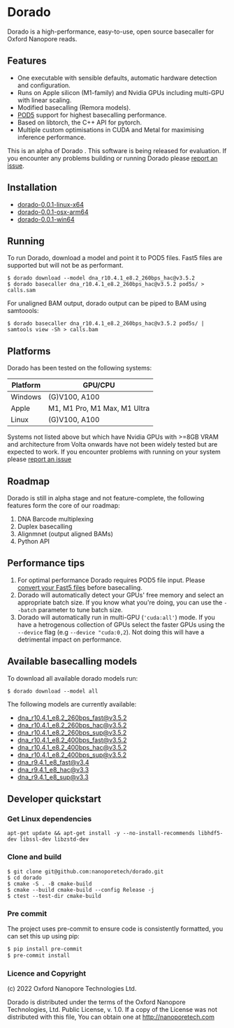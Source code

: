 # Dorado

Dorado is a high-performance, easy-to-use, open source basecaller for Oxford Nanopore reads.

## Features

* One executable with sensible defaults, automatic hardware detection and configuration.
* Runs on Apple silicon (M1-family) and Nvidia GPUs including multi-GPU with linear scaling.
* Modified basecalling (Remora models).
* [POD5](https://github.com/nanoporetech/pod5-file-format) support for highest basecalling performance.
* Based on libtorch, the C++ API for pytorch.
* Multiple custom optimisations in CUDA and Metal for maximising inference performance.

This is an alpha of Dorado . This software is being released for evaluation. If you encounter any problems building or running Dorado please [report an issue](https://github.com/nanoporetech/dorado/issues).


## Installation

 - [dorado-0.0.1-linux-x64](https://cdn.oxfordnanoportal.com/software/analysis/dorado-0.0.1-linux-x64.tar.gz)
 - [dorado-0.0.1-osx-arm64](https://cdn.oxfordnanoportal.com/software/analysis/dorado-0.0.1-osx-arm64.tar.gz)
 - [dorado-0.0.1-win64](https://cdn.oxfordnanoportal.com/software/analysis/dorado-0.0.1-win64.zip)

## Running

To run Dorado, download a model and point it to POD5 files. Fast5 files are supported but will not be as performant.

```
$ dorado download --model dna_r10.4.1_e8.2_260bps_hac@v3.5.2
$ dorado basecaller dna_r10.4.1_e8.2_260bps_hac@v3.5.2 pod5s/ > calls.sam
```

For unaligned BAM output, dorado output can be piped to BAM using samtoools:

```
$ dorado basecaller dna_r10.4.1_e8.2_260bps_hac@v3.5.2 pod5s/ | samtools view -Sh > calls.bam
```

## Platforms

Dorado has been tested on the following systems:

| Platform | GPU/CPU                      |
| -------- | ---------------------------- |
| Windows  | (G)V100, A100                |
| Apple    | M1, M1 Pro, M1 Max, M1 Ultra |
| Linux    | (G)V100, A100                |

Systems not listed above but which have Nvidia GPUs with >=8GB VRAM and architecture from Volta onwards have not been widely tested but are expected to work. If you encounter problems with running on your system please [report an issue](https://github.com/nanoporetech/dorado/issues)

## Roadmap

Dorado is still in alpha stage and not feature-complete, the following features form the core of our roadmap:

1. DNA Barcode multiplexing
2. Duplex basecalling
3. Alignmnet (output aligned BAMs)
4. Python API

## Performance tips

1. For optimal performance Dorado requires POD5 file input. Please [convert your Fast5 files](https://github.com/nanoporetech/pod5-file-format) before basecalling.
1. Dorado will automatically detect your GPUs' free memory and select an appropriate batch size. If you know what you're doing, you can use the     `--batch` parameter to tune batch size.
2. Dorado will automatically run in multi-GPU (`'cuda:all'`) mode. If you have a hetrogenous collection of GPUs select the faster GPUs using the `--device` flag (e.g `--device "cuda:0,2`). Not doing this will have a detrimental impact on performance.

## Available basecalling models

To download all available dorado models run:

```
$ dorado download --model all
```

The following models are currently available:

* dna_r10.4.1_e8.2_260bps_fast@v3.5.2
* dna_r10.4.1_e8.2_260bps_hac@v3.5.2
* dna_r10.4.1_e8.2_260bps_sup@v3.5.2
* dna_r10.4.1_e8.2_400bps_fast@v3.5.2
* dna_r10.4.1_e8.2_400bps_hac@v3.5.2
* dna_r10.4.1_e8.2_400bps_sup@v3.5.2
* dna_r9.4.1_e8_fast@v3.4
* dna_r9.4.1_e8_hac@v3.3
* dna_r9.4.1_e8_sup@v3.3

## Developer quickstart

### Get Linux dependencies

```
apt-get update && apt-get install -y --no-install-recommends libhdf5-dev libssl-dev libzstd-dev
```

### Clone and build

```
$ git clone git@github.com:nanoporetech/dorado.git
$ cd dorado
$ cmake -S . -B cmake-build
$ cmake --build cmake-build --config Release -j
$ ctest --test-dir cmake-build
```

### Pre commit

The project uses pre-commit to ensure code is consistently formatted, you can set this up using pip:

```bash
$ pip install pre-commit
$ pre-commit install
```

### Licence and Copyright
(c) 2022 Oxford Nanopore Technologies Ltd.

Dorado is distributed under the terms of the Oxford Nanopore
Technologies, Ltd.  Public License, v. 1.0.  If a copy of the License
was not distributed with this file, You can obtain one at
http://nanoporetech.com
